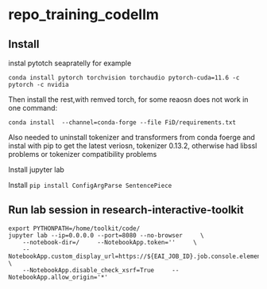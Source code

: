# repo_training_codellm

## Install

instal pytotch seapratelly for example 
```
conda install pytorch torchvision torchaudio pytorch-cuda=11.6 -c pytorch -c nvidia
```

Then install the rest,with remved torch, for some reaosn does not work in one command:
```
conda install  --channel=conda-forge --file FiD/requirements.txt
```

Also needed to uninstall tokenizer and transformers from conda foerge and instal with pip to get the latest veriosn, tokenizer 0.13.2, otherwise had libssl problems or tokenizer compatibility problems

Install jupyter lab


Install `pip install ConfigArgParse SentencePiece`
 

## Run lab session in research-interactive-toolkit
```
export PYTHONPATH=/home/toolkit/code/
jupyter lab --ip=0.0.0.0 --port=8080 --no-browser     \
    --notebook-dir=/     --NotebookApp.token=''     \
    --NotebookApp.custom_display_url=https://${EAI_JOB_ID}.job.console.elementai.com    \
    --NotebookApp.disable_check_xsrf=True     --NotebookApp.allow_origin='*'
```

